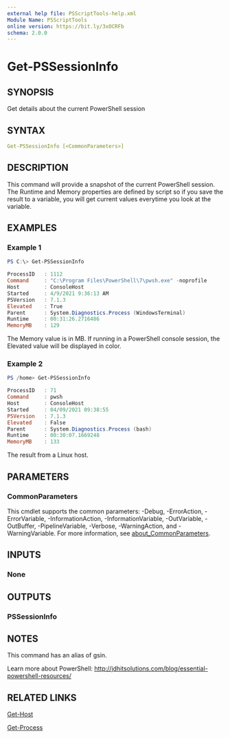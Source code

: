 ```yaml
---
external help file: PSScriptTools-help.xml
Module Name: PSScriptTools
online version: https://bit.ly/3xOCRFb
schema: 2.0.0
---
```


# Get-PSSessionInfo

## SYNOPSIS

Get details about the current PowerShell session

## SYNTAX

```yaml
Get-PSSessionInfo [<CommonParameters>]
```

## DESCRIPTION

This command will provide a snapshot of the current PowerShell session. The Runtime and Memory properties are defined by script so if you save the result to a variable, you will get current values everytime you look at the variable.

## EXAMPLES

### Example 1

```powershell
PS C:\> Get-PSSessionInfo

ProcessID   : 1112
Command     : "C:\Program Files\PowerShell\7\pwsh.exe" -noprofile
Host        : ConsoleHost
Started     : 4/9/2021 9:36:13 AM
PSVersion   : 7.1.3
Elevated    : True
Parent      : System.Diagnostics.Process (WindowsTerminal)
Runtime     : 00:31:26.2716486
MemoryMB    : 129
```

The Memory value is in MB. If running in a PowerShell console session, the Elevated value will be displayed in color.

### Example 2

```powershell
PS /home> Get-PSSessionInfo

ProcessID   : 71
Command     : pwsh
Host        : ConsoleHost
Started     : 04/09/2021 09:38:55
PSVersion   : 7.1.3
Elevated    : False
Parent      : System.Diagnostics.Process (bash)
Runtime     : 00:30:07.1669248
MemoryMB    : 133
```

The result from a Linux host.

## PARAMETERS

### CommonParameters

This cmdlet supports the common parameters: -Debug, -ErrorAction, -ErrorVariable, -InformationAction, -InformationVariable, -OutVariable, -OutBuffer, -PipelineVariable, -Verbose, -WarningAction, and -WarningVariable. For more information, see [about_CommonParameters](http://go.microsoft.com/fwlink/?LinkID=113216).

## INPUTS

### None

## OUTPUTS

### PSSessionInfo

## NOTES

This command has an alias of gsin.

Learn more about PowerShell: http://jdhitsolutions.com/blog/essential-powershell-resources/

## RELATED LINKS

[Get-Host]()

[Get-Process]()
